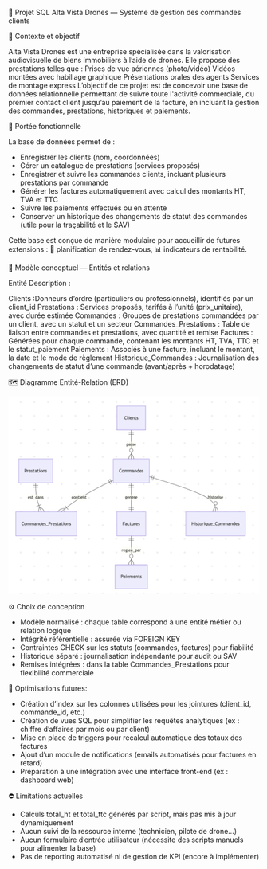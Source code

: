 🔖 Projet SQL
Alta Vista Drones — Système de gestion des commandes clients

📍 Contexte et objectif

Alta Vista Drones est une entreprise spécialisée dans la valorisation audiovisuelle de biens immobiliers à l’aide de drones. Elle propose des prestations telles que :
  Prises de vue aériennes (photo/vidéo)
  Vidéos montées avec habillage graphique
  Présentations orales des agents
  Services de montage express
L’objectif de ce projet est de concevoir une base de données relationnelle permettant de suivre toute l'activité commerciale, du premier contact client jusqu’au paiement de la facture, en incluant la gestion des commandes, prestations, historiques et paiements.

🎯 Portée fonctionnelle

La base de données permet de :
- Enregistrer les clients (nom, coordonnées)
- Gérer un catalogue de prestations (services proposés)
- Enregistrer et suivre les commandes clients, incluant plusieurs prestations par commande
- Générer les factures automatiquement avec calcul des montants HT, TVA et TTC
- Suivre les paiements effectués ou en attente
- Conserver un historique des changements de statut des commandes (utile pour la traçabilité et le SAV)
  
Cette base est conçue de manière modulaire pour accueillir de futures extensions :
  📅 planification de rendez-vous,
  📊 indicateurs de rentabilité.


🧩 Modèle conceptuel — Entités et relations

Entité	Description :

Clients	:Donneurs d’ordre (particuliers ou professionnels), identifiés par un client_id
Prestations :	Services proposés, tarifés à l’unité (prix_unitaire), avec durée estimée
Commandes	: Groupes de prestations commandées par un client, avec un statut et un secteur
Commandes_Prestations	: Table de liaison entre commandes et prestations, avec quantité et remise
Factures	: Générées pour chaque commande, contenant les montants HT, TVA, TTC et le statut_paiement
Paiements	: Associés à une facture, incluant le montant, la date et le mode de règlement
Historique_Commandes :	Journalisation des changements de statut d’une commande (avant/après + horodatage)

🗺️ Diagramme Entité-Relation (ERD)

![Diagramme ER](er_diagram.png)

⚙️ Choix de conception

 - Modèle normalisé : chaque table correspond à une entité métier ou relation logique
 - Intégrité référentielle : assurée via FOREIGN KEY
 - Contraintes CHECK sur les statuts (commandes, factures) pour fiabilité
 - Historique séparé : journalisation indépendante pour audit ou SAV
 - Remises intégrées : dans la table Commandes_Prestations pour flexibilité commerciale

🚀 Optimisations futures: 

- Création d’index sur les colonnes utilisées pour les jointures (client_id, commande_id, etc.)
- Création de vues SQL pour simplifier les requêtes analytiques (ex : chiffre d’affaires par mois ou par client)
- Mise en place de triggers pour recalcul automatique des totaux des factures
- Ajout d’un module de notifications (emails automatisés pour factures en retard)
- Préparation à une intégration avec une interface front-end (ex : dashboard web)

⛔ Limitations actuelles

- Calculs total_ht et total_ttc générés par script, mais pas mis à jour dynamiquement
- Aucun suivi de la ressource interne (technicien, pilote de drone…)
- Aucun formulaire d’entrée utilisateur (nécessite des scripts manuels pour alimenter la base)
- Pas de reporting automatisé ni de gestion de KPI (encore à implémenter)
